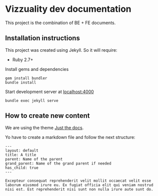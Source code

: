# Vizzuality dev documentation

This project is the combination of BE + FE documents.

## Installation instructions

This project was created using Jekyll. So it will require:

* Ruby 2.7+

Install gems and dependencies

```
gem install bundler
bundle install
```

Start development server at [localhost:4000](http://localhost:4000)

```
bundle exec jekyll serve
```

## How to create new content

We are using the theme [Just the docs](https://github.com/pmarsceill/just-the-docs).

Yo have to create a markdown file and follow the next structure:

```
---
layout: default
title: A title
parent: Name of the parent
grand_parent: Name of the grand parent if needed
has_child: true
---

Excepteur consequat reprehenderit velit mollit occaecat velit esse laborum eiusmod irure eu. Ex fugiat officia elit qui veniam nostrud nisi est. Est reprehenderit nisi sunt non nulla irure aute sunt do.
```